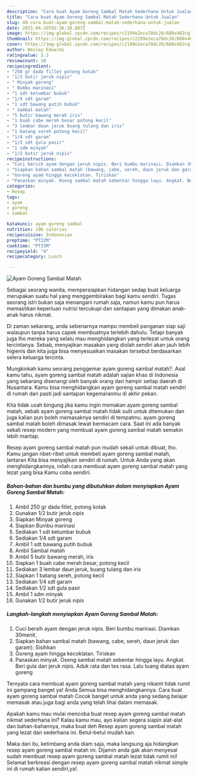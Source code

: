```yaml
---
description: "Cara buat Ayam Goreng Sambal Matah Sederhana Untuk Jualan"
title: "Cara buat Ayam Goreng Sambal Matah Sederhana Untuk Jualan"
slug: 48-cara-buat-ayam-goreng-sambal-matah-sederhana-untuk-jualan
date: 2021-04-20T02:36:18.887Z
image: https://img-global.cpcdn.com/recipes/c2199e2eca78dc26/680x482cq70/ayam-goreng-sambal-matah-foto-resep-utama.jpg
thumbnail: https://img-global.cpcdn.com/recipes/c2199e2eca78dc26/680x482cq70/ayam-goreng-sambal-matah-foto-resep-utama.jpg
cover: https://img-global.cpcdn.com/recipes/c2199e2eca78dc26/680x482cq70/ayam-goreng-sambal-matah-foto-resep-utama.jpg
author: Wesley Edwards
ratingvalue: 3.3
reviewcount: 10
recipeingredient:
- "250 gr dada fillet potong kotak"
- "1/2 butir jeruk nipis"
- " Minyak goreng"
- " Bumbu marinasi"
- "1 sdt ketumbar bubuk"
- "1/4 sdt garam"
- "1 sdt bawang putih bubuk"
- " Sambal matah"
- "5 butir bawang merah iris"
- "1 buah cabe merah besar potong kecil"
- "3 lembar daun jeruk buang tulang dan iris"
- "1 batang sereh potong kecil"
- "1/4 sdt garam"
- "1/2 sdt gula pasir"
- "1 sdm minyak"
- "1/2 butir jeruk nipis"
recipeinstructions:
- "Cuci bersih ayam dengan jeruk nipis. Beri bumbu marinasi. Diamkan 30menit."
- "Siapkan bahan sambal matah (bawang, cabe, sereh, daun jeruk dan garam). Sisihkan"
- "Goreng ayam hingga kecoklatan. Tiriskan"
- "Panaskan minyak. Oseng sambal matah sebentar hingga layu. Angkat. Beri gula dan jeruk nipis. Aduk rata dan tes rasa. Lalu tuang diatas ayam goreng"
categories:
- Resep
tags:
- ayam
- goreng
- sambal

katakunci: ayam goreng sambal 
nutrition: 196 calories
recipecuisine: Indonesian
preptime: "PT22M"
cooktime: "PT33M"
recipeyield: "4"
recipecategory: Lunch

---
```



![Ayam Goreng Sambal Matah](https://img-global.cpcdn.com/recipes/c2199e2eca78dc26/680x482cq70/ayam-goreng-sambal-matah-foto-resep-utama.jpg)

Sebagai seorang wanita, mempersiapkan hidangan sedap buat keluarga merupakan suatu hal yang menggembirakan bagi kamu sendiri. Tugas seorang istri bukan saja menangani rumah saja, namun kamu pun harus memastikan keperluan nutrisi tercukupi dan santapan yang dimakan anak-anak harus nikmat.

Di zaman  sekarang, anda sebenarnya mampu membeli panganan siap saji walaupun tanpa harus capek membuatnya terlebih dahulu. Tetapi banyak juga lho mereka yang selalu mau menghidangkan yang terlezat untuk orang tercintanya. Sebab, menyajikan masakan yang diolah sendiri akan jauh lebih higienis dan kita juga bisa menyesuaikan masakan tersebut berdasarkan selera keluarga tercinta. 



Mungkinkah kamu seorang penggemar ayam goreng sambal matah?. Asal kamu tahu, ayam goreng sambal matah adalah sajian khas di Indonesia yang sekarang disenangi oleh banyak orang dari hampir setiap daerah di Nusantara. Kamu bisa menghidangkan ayam goreng sambal matah sendiri di rumah dan pasti jadi santapan kegemaranmu di akhir pekan.

Kita tidak usah bingung jika kamu ingin memakan ayam goreng sambal matah, sebab ayam goreng sambal matah tidak sulit untuk ditemukan dan juga kalian pun boleh memasaknya sendiri di tempatmu. ayam goreng sambal matah boleh dimasak lewat bermacam cara. Saat ini ada banyak sekali resep modern yang membuat ayam goreng sambal matah semakin lebih mantap.

Resep ayam goreng sambal matah pun mudah sekali untuk dibuat, lho. Kamu jangan ribet-ribet untuk membeli ayam goreng sambal matah, lantaran Kita bisa menyajikan sendiri di rumah. Untuk Anda yang akan menghidangkannya, inilah cara membuat ayam goreng sambal matah yang lezat yang bisa Kamu coba sendiri.

<!--inarticleads1-->

##### Bahan-bahan dan bumbu yang dibutuhkan dalam menyiapkan Ayam Goreng Sambal Matah:

1. Ambil 250 gr dada fillet, potong kotak
1. Gunakan 1/2 butir jeruk nipis
1. Siapkan  Minyak goreng
1. Siapkan  Bumbu marinasi
1. Sediakan 1 sdt ketumbar bubuk
1. Sediakan 1/4 sdt garam
1. Ambil 1 sdt bawang putih bubuk
1. Ambil  Sambal matah
1. Ambil 5 butir bawang merah, iris
1. Siapkan 1 buah cabe merah besar, potong kecil
1. Sediakan 3 lembar daun jeruk, buang tulang dan iris
1. Siapkan 1 batang sereh, potong kecil
1. Sediakan 1/4 sdt garam
1. Sediakan 1/2 sdt gula pasir
1. Ambil 1 sdm minyak
1. Gunakan 1/2 butir jeruk nipis




<!--inarticleads2-->

##### Langkah-langkah menyiapkan Ayam Goreng Sambal Matah:

1. Cuci bersih ayam dengan jeruk nipis. Beri bumbu marinasi. Diamkan 30menit.
1. Siapkan bahan sambal matah (bawang, cabe, sereh, daun jeruk dan garam). Sisihkan
1. Goreng ayam hingga kecoklatan. Tiriskan
1. Panaskan minyak. Oseng sambal matah sebentar hingga layu. Angkat. Beri gula dan jeruk nipis. Aduk rata dan tes rasa. Lalu tuang diatas ayam goreng




Ternyata cara membuat ayam goreng sambal matah yang nikamt tidak rumit ini gampang banget ya! Anda Semua bisa menghidangkannya. Cara buat ayam goreng sambal matah Cocok banget untuk anda yang sedang belajar memasak atau juga bagi anda yang telah lihai dalam memasak.

Apakah kamu mau mulai mencoba buat resep ayam goreng sambal matah nikmat sederhana ini? Kalau kamu mau, ayo kalian segera siapin alat-alat dan bahan-bahannya, maka buat deh Resep ayam goreng sambal matah yang lezat dan sederhana ini. Betul-betul mudah kan. 

Maka dari itu, ketimbang anda diam saja, maka langsung aja hidangkan resep ayam goreng sambal matah ini. Dijamin anda gak akan menyesal sudah membuat resep ayam goreng sambal matah lezat tidak rumit ini! Selamat berkreasi dengan resep ayam goreng sambal matah nikmat simple ini di rumah kalian sendiri,ya!.

